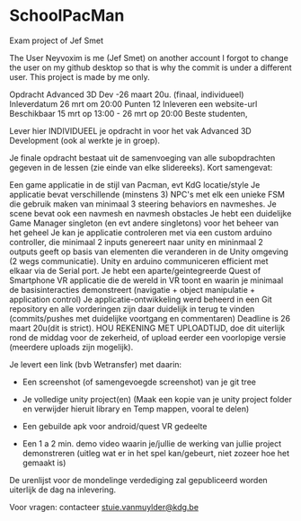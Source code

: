 # SchoolPacMan
 Exam project of Jef Smet



The User Neyvoxim is me (Jef Smet) on another account I forgot to change the user on my github desktop so that is why the commit is under a different user. This project is made by me only.


Opdracht Advanced 3D Dev -26 maart 20u. (finaal, individueel)
Inleverdatum 26 mrt om 20:00 Punten 12 Inleveren een website-url Beschikbaar 15 mrt op 13:00 - 26 mrt op 20:00
Beste studenten, 

Lever hier INDIVIDUEEL  je opdracht in voor het  vak Advanced 3D Development (ook al werkte je in groep).

Je finale opdracht bestaat uit de samenvoeging van alle subopdrachten gegeven in de lessen (zie einde van elke slidereeks). Kort samengevat:

Een game applicatie in de stijl van Pacman, evt KdG locatie/style
Je applicatie bevat verschillende (minstens 3) NPC's met elk een unieke FSM die gebruik maken van minimaal 3 steering behaviors en navmeshes. Je scene bevat ook een navmesh en navmesh obstacles
Je hebt een duidelijke Game Manager singleton (en evt andere singletons) voor het beheer van het geheel
Je kan je applicatie controleren met via een custom arduino controller, die minimaal 2 inputs genereert naar unity en mininmaal 2 outputs geeft op basis van elementen die veranderen in de Unity omgeving (2 wegs communicatie). Unity en arduino communiceren efficient met elkaar via de Serial port.
Je hebt een aparte/geintegreerde Quest of Smartphone VR applicatie die de wereld in VR toont en waarin je minimaal de basisinteracties demonstreert (navigatie + object manipulatie + application control)
Je applicatie-ontwikkeling werd beheerd in een Git repository en alle vorderingen zijn daar duidelijk in terug te vinden (commits/pushes met duidelijke voortgang en commentaren)
Deadline is 26 maart 20u(dit is strict). HOU REKENING MET UPLOADTIJD, doe dit uiterlijk rond de middag voor de zekerheid, of upload eerder een voorlopige versie (meerdere uploads zijn mogelijk).

Je levert een link (bvb Wetransfer) met daarin:

- Een screenshot (of samengevoegde screenshot) van je git tree 

- Je volledige unity project(en) (Maak een kopie van je unity project folder en verwijder hieruit library en Temp mappen, vooral te delen)

- Een gebuilde apk voor android/quest VR gedeelte

- Een 1 a 2 min. demo video waarin je/jullie de werking van jullie project demonstreren (uitleg wat er in het spel kan/gebeurt, niet zozeer hoe het gemaakt is)

 

De urenlijst voor de mondelinge verdediging zal gepubliceerd worden uiterlijk de dag na inlevering.

Voor vragen: contacteer stuie.vanmuylder@kdg.be
